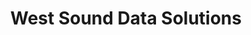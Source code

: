 ---
title: "West Sound Data Solutions"
url: /bremerton/west-sound-data-solutions/
shop: computer
---